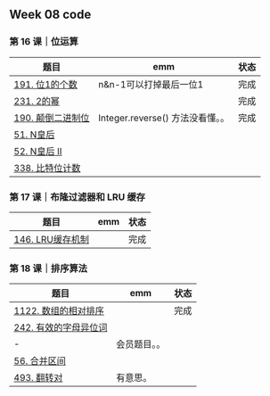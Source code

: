 ## Week 08 code

### 第 16 课｜位运算

| 题目                                                         | emm                              | 状态 |
| ------------------------------------------------------------ | -------------------------------- | ---- |
| [191. 位1的个数](https://leetcode-cn.com/problems/number-of-1-bits/) | n&n-1可以打掉最后一位1           | 完成 |
| [231. 2的幂](https://leetcode-cn.com/problems/power-of-two/) |                                  | 完成 |
| [190. 颠倒二进制位](https://leetcode-cn.com/problems/reverse-bits/) | Integer.reverse() 方法没看懂。。 | 完成 |
| [51. N皇后](https://leetcode-cn.com/problems/n-queens/)      |                                  |      |
| [52. N皇后 II](https://leetcode-cn.com/problems/n-queens-ii/) |                                  |      |
| [338. 比特位计数](https://leetcode-cn.com/problems/counting-bits/) |                                  |      |



### 第 17 课｜布隆过滤器和 LRU 缓存

| 题目                                                         | emm  | 状态 |
| ------------------------------------------------------------ | ---- | ---- |
| [146. LRU缓存机制](https://leetcode-cn.com/problems/lru-cache/) |      | 完成 |



### 第 18 课｜排序算法

| 题目                                                         | emm          | 状态 |
| ------------------------------------------------------------ | ------------ | ---- |
| [1122. 数组的相对排序](https://leetcode-cn.com/problems/relative-sort-array/) |              | 完成 |
| [242. 有效的字母异位词](https://leetcode-cn.com/problems/valid-anagram/) |              |      |
| -                                                            | 会员题目。。 |      |
| [56. 合并区间](https://leetcode-cn.com/problems/merge-intervals/) |              |      |
| [493. 翻转对](https://leetcode-cn.com/problems/reverse-pairs/) | 有意思。     |      |

